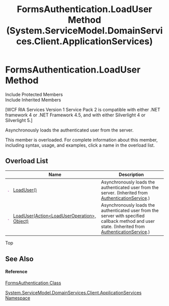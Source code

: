 ﻿---
title: FormsAuthentication.LoadUser Method  (System.ServiceModel.DomainServices.Client.ApplicationServices)
TOCTitle: LoadUser Method
ms:assetid: Overload:System.ServiceModel.DomainServices.Client.ApplicationServices.FormsAuthentication.LoadUser
ms:mtpsurl: https://msdn.microsoft.com/en-us/library/system.servicemodel.domainservices.client.applicationservices.formsauthentication.loaduser(v=VS.91)
ms:contentKeyID: 28898883
ms.date: 01/27/2012
mtps_version: v=VS.91
f1_keywords:
- System.ServiceModel.DomainServices.Client.ApplicationServices.FormsAuthentication.LoadUser
dev_langs:
- CSharp
- JScript
- VB
- FSharp
---

# FormsAuthentication.LoadUser Method

Include Protected Members  
Include Inherited Members  

\[WCF RIA Services Version 1 Service Pack 2 is compatible with either .NET framework 4 or .NET Framework 4.5, and with either Silverlight 4 or Silverlight 5.\]

Asynchronously loads the authenticated user from the server.

This member is overloaded. For complete information about this member, including syntax, usage, and examples, click a name in the overload list.

## Overload List

<table>
<thead>
<tr class="header">
<th> </th>
<th>Name</th>
<th>Description</th>
</tr>
</thead>
<tbody>
<tr class="odd">
<td><img src="images\Ff423329.pubmethod(en-us,VS.91).gif" title="Public method" alt="Public method" /></td>
<td><a href="ff457942(v=vs.91).md">LoadUser()</a></td>
<td>Asynchronously loads the authenticated user from the server. (Inherited from <a href="ff457927(v=vs.91).md">AuthenticationService</a>.)</td>
</tr>
<tr class="even">
<td><img src="images\Ff423329.pubmethod(en-us,VS.91).gif" title="Public method" alt="Public method" /></td>
<td><a href="ff457808(v=vs.91).md">LoadUser(Action&lt;LoadUserOperation&gt;, Object)</a></td>
<td>Asynchronously loads the authenticated user from the server with specified callback method and user state. (Inherited from <a href="ff457927(v=vs.91).md">AuthenticationService</a>.)</td>
</tr>
</tbody>
</table>

Top

## See Also

#### Reference

[FormsAuthentication Class](ff457803\(v=vs.91\).md)

[System.ServiceModel.DomainServices.Client.ApplicationServices Namespace](ff457765\(v=vs.91\).md)

